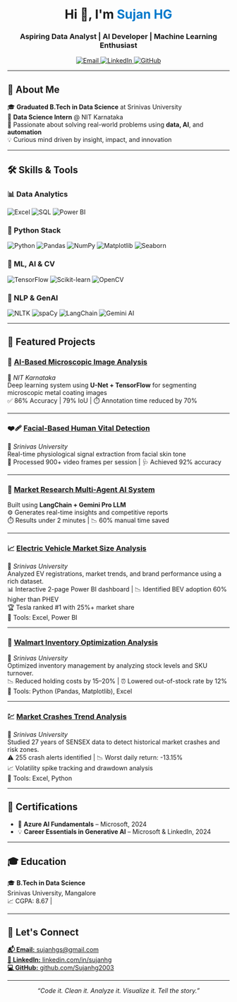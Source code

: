 <h1 align="center">Hi 👋, I'm <span style="color:#007acc">Sujan HG</span></h1>
<h3 align="center">Aspiring Data Analyst | AI Developer | Machine Learning Enthusiast</h3>

<p align="center">
  <a href="mailto:sujanhgs@gmail.com" target="_blank">
    <img src="https://img.shields.io/badge/Email-D14836?style=for-the-badge&logo=gmail&logoColor=white" alt="Email" />
  </a>
  <a href="https://www.linkedin.com/in/sujanhg" target="_blank">
    <img src="https://img.shields.io/badge/LinkedIn-0A66C2?style=for-the-badge&logo=linkedin&logoColor=white" alt="LinkedIn" />
  </a>
  <a href="https://github.com/Sujanhg2003" target="_blank">
    <img src="https://img.shields.io/badge/GitHub-100000?style=for-the-badge&logo=github&logoColor=white" alt="GitHub" />
  </a>
</p>

---

## 🌟 About Me

🎓 **Graduated  B.Tech in Data Science** at Srinivas University  
🚀 **Data Science Intern** @ NIT Karnataka  
🧠 Passionate about solving real-world problems using **data, AI**, and **automation**  
💡 Curious mind driven by insight, impact, and innovation  

---

## 🛠️ Skills & Tools

### 📊 Data Analytics
![Excel](https://img.shields.io/badge/Excel-217346?style=flat-square&logo=microsoft-excel&logoColor=white)
![SQL](https://img.shields.io/badge/SQL-336791?style=flat-square&logo=mysql&logoColor=white)
![Power BI](https://img.shields.io/badge/PowerBI-F2C811?style=flat-square&logo=powerbi&logoColor=black)

### 🐍 Python Stack
![Python](https://img.shields.io/badge/Python-3776AB?style=flat-square&logo=python&logoColor=white)
![Pandas](https://img.shields.io/badge/Pandas-150458?style=flat-square&logo=pandas)
![NumPy](https://img.shields.io/badge/NumPy-013243?style=flat-square&logo=numpy)
![Matplotlib](https://img.shields.io/badge/Matplotlib-FF4088?style=flat-square&logo=python)
![Seaborn](https://img.shields.io/badge/Seaborn-49a2a2?style=flat-square)

### 🤖 ML, AI & CV
![TensorFlow](https://img.shields.io/badge/TensorFlow-FF6F00?style=flat-square&logo=tensorflow&logoColor=white)
![Scikit-learn](https://img.shields.io/badge/Scikit--learn-F7931E?style=flat-square&logo=scikit-learn)
![OpenCV](https://img.shields.io/badge/OpenCV-5C3EE8?style=flat-square&logo=opencv&logoColor=white)

### 🧠 NLP & GenAI
![NLTK](https://img.shields.io/badge/NLTK-9F9F9F?style=flat-square)
![spaCy](https://img.shields.io/badge/spaCy-09A3D5?style=flat-square)
![LangChain](https://img.shields.io/badge/LangChain-000000?style=flat-square)
![Gemini AI](https://img.shields.io/badge/Gemini%20AI-1A73E8?style=flat-square)

---

## 🚀 Featured Projects

### 🔬 [AI-Based Microscopic Image Analysis](https://github.com/Sujanhg2003/AI-Enhanced-Metal-coating-microscopic-Image-analysis)
📍 *NIT Karnataka*  
Deep learning system using **U-Net + TensorFlow** for segmenting microscopic metal coating images  
✅ 86% Accuracy | 79% IoU | ⏱️ Annotation time reduced by 70%

---

### ❤️‍🩹 [Facial-Based Human Vital Detection](https://github.com/Sujanhg2003/AI-Enhanced-Human-vital-detection-using-facial-color-variations)
📍 *Srinivas University*  
Real-time physiological signal extraction from facial skin tone  
🎥 Processed 900+ video frames per session | 🩺 Achieved 92% accuracy

---

### 🧠 [Market Research Multi-Agent AI System](https://github.com/Sujanhg2003/Market-Research-Use-Case-Generation-Multi-Ai-Agent-System)  
Built using **LangChain + Gemini Pro LLM**  
⚙️ Generates real-time insights and competitive reports  
⏱️ Results under 2 minutes | 📉 60% manual time saved


---

### 📈 [Electric Vehicle Market Size Analysis](https://github.com/Sujanhg2003/Electric-Vehicle-Market-size-Analysis)
📍 *Srinivas University*  
Analyzed EV registrations, market trends, and brand performance using a rich dataset.  
📊 Interactive 2-page Power BI dashboard | 📉 Identified BEV adoption 60% higher than PHEV  
🏆 Tesla ranked #1 with 25%+ market share  
🧠 Tools: Excel, Power BI

---

### 🏬 [Walmart Inventory Optimization Analysis](https://github.com/Sujanhg2003/Inventory-Optimization-Data-analysis-on-WallMart-Data)
📍 *Srinivas University*  
Optimized inventory management by analyzing stock levels and SKU turnover.  
📉 Reduced holding costs by 15–20% | ⏰ Lowered out-of-stock rate by 12%  
🧠 Tools: Python (Pandas, Matplotlib), Excel

---

### 💹 [Market Crashes Trend Analysis](https://github.com/Sujanhg2003/Market-Crashes-Analysis)
📍 *Srinivas University*  
Studied 27 years of SENSEX data to detect historical market crashes and risk zones.  
⚠️ 255 crash alerts identified | 📉 Worst daily return: -13.15%  
📈 Volatility spike tracking and drawdown analysis  
🧠 Tools: Excel, Python


---

## 📜 Certifications

- 🧠 **Azure AI Fundamentals** – Microsoft, 2024  
- 💡 **Career Essentials in Generative AI** – Microsoft & LinkedIn, 2024  

---

## 🎓 Education

🎓 **B.Tech in Data Science**  
Srinivas University, Mangalore  
📈 CGPA: 8.67 |

---

## 🤝 Let's Connect

<p align="left">
  <a href="mailto:sujanhgs@gmail.com"><strong>📬 Email:</strong> sujanhgs@gmail.com</a><br>
  <a href="https://www.linkedin.com/in/sujanhg"><strong>🔗 LinkedIn:</strong> linkedin.com/in/sujanhg</a><br>
  <a href="https://github.com/Sujanhg2003"><strong>💻 GitHub:</strong> github.com/Sujanhg2003</a>
</p>

---

<p align="center">
  <em>“Code it. Clean it. Analyze it. Visualize it. Tell the story.”</em>
</p>
